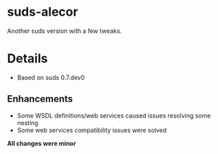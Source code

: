 # suds-alecor

Another suds version with a few tweaks.

# Details

- Based on suds 0.7.dev0

## Enhancements

- Some WSDL definitions/web services caused issues resolving some nesting
- Some web services compatibility issues were solved

**All changes were minor**